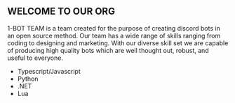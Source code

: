 ## WELCOME TO OUR ORG

1-BOT TEAM is a team created for the purpose of creating discord bots in an open source method. Our team has a wide range of skills ranging from coding to designing and marketing. With our diverse skill set we are capable of producing high quality bots which are well thought out, robust, and useful to everyone.

- Typescript/Javascript
- Python
- .NET
- Lua
